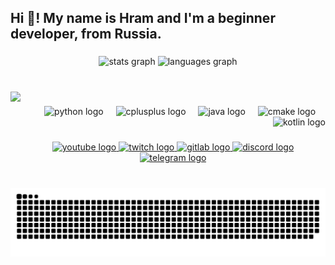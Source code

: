 <h2 align="left">Hi 👋! My name is Hram and I'm a beginner developer, from Russia.</h2>

###

<div align="center">
  <img src="https://github-readme-stats.vercel.app/api?username=Hramchik&hide_title=true&hide_rank=true&show_icons=true&include_all_commits=true&count_private=true&disable_animations=false&theme=dracula&locale=en&hide_border=true" height="150" alt="stats graph"  />
  <img src="https://github-readme-stats.vercel.app/api/top-langs?username=Hramchik&locale=en&hide_title=true&layout=compact&card_width=320&langs_count=5&theme=dracula&hide_border=true" height="150" alt="languages graph"  />
</div>

###

<br clear="both">

<img align="left" height="150" src="https://i.imgflip.com/65efzo.gif"  />

###

<div align="right">
  <img src="https://skillicons.dev/icons?i=py" height="40" alt="python logo"  />
  <img width="12" />
  <img src="https://skillicons.dev/icons?i=cpp" height="40" alt="cplusplus logo"  />
  <img width="12" />
  <img src="https://skillicons.dev/icons?i=java" height="40" alt="java logo"  />
  <img width="12" />
  <img src="https://skillicons.dev/icons?i=cmake" height="40" alt="cmake logo"  />
  <img width="12" />
  <img src="https://skillicons.dev/icons?i=kotlin" height="40" alt="kotlin logo"  />
</div>

###

<div align="center">
  <a href="https://www.youtube.com/@HramOfficial">
    <img src="https://raw.githubusercontent.com/maurodesouza/profile-readme-generator/master/src/assets/icons/social/youtube/default.svg" width="52" height="40" alt="youtube logo" style="border: none;" />
  </a>
  <a href="https://www.twitch.tv/hramz_">
    <img src="https://raw.githubusercontent.com/maurodesouza/profile-readme-generator/master/src/assets/icons/social/twitch/default.svg" width="52" height="40" alt="twitch logo" style="border: none;" />
  </a>
  <a href="https://gitlab.com/">
    <img src="https://raw.githubusercontent.com/maurodesouza/profile-readme-generator/master/src/assets/icons/social/gitlab/default.svg" width="52" height="40" alt="gitlab logo" style="border: none;" />
  </a>
  <a href="https://discord.gg/QWK294ZYeu">
    <img src="https://raw.githubusercontent.com/maurodesouza/profile-readme-generator/master/src/assets/icons/social/discord/default.svg" width="52" height="40" alt="discord logo" style="border: none;" />
  </a>
  <a href="https://t.me/Hramchiks">
    <img src="https://raw.githubusercontent.com/maurodesouza/profile-readme-generator/master/src/assets/icons/social/telegram/default.svg" width="52" height="40" alt="telegram logo" style="border: none;" />
  </a>
</div>



###

<br clear="both">

<img src="https://raw.githubusercontent.com/Hramchik/Hramchik/output/snake.svg" alt="Snake animation" />

###
